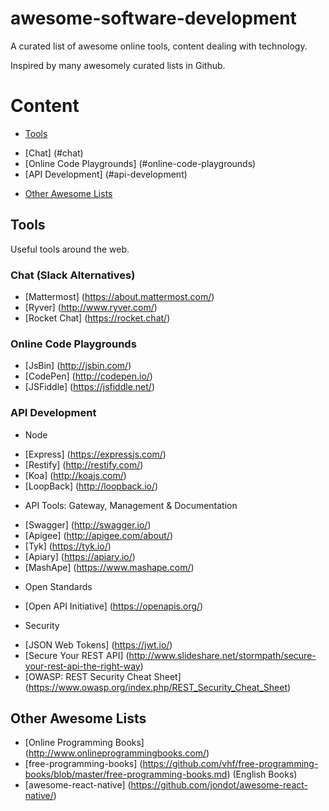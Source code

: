 # awesome-software-development

A curated list of awesome online tools, content dealing with technology.

Inspired by many awesomely curated lists in Github.

# Content

- [Tools](#tools)
 * [Chat] (#chat)
 * [Online Code Playgrounds] (#online-code-playgrounds)
 * [API Development] (#api-development)
- [Other Awesome Lists](#other-awesome-lists)

## Tools

Useful tools around the web.

### Chat (Slack Alternatives)
- [Mattermost] (https://about.mattermost.com/)
- [Ryver] (http://www.ryver.com/)
- [Rocket Chat] (https://rocket.chat/)

### Online Code Playgrounds
- [JsBin] (http://jsbin.com/)
- [CodePen] (http://codepen.io/)
- [JSFiddle] (https://jsfiddle.net/)
  
### API Development
- Node
 * [Express] (https://expressjs.com/)
 * [Restify] (http://restify.com/)
 * [Koa] (http://koajs.com/)
 * [LoopBack] (http://loopback.io/)
- API Tools: Gateway, Management & Documentation
 * [Swagger] (http://swagger.io/)
 * [Apigee] (http://apigee.com/about/)
 * [Tyk] (https://tyk.io/)
 * [Apiary] (https://apiary.io/)
 * [MashApe] (https://www.mashape.com/)
- Open Standards
 * [Open API Initiative] (https://openapis.org/) 
- Security
 * [JSON Web Tokens] (https://jwt.io/)
 * [Secure Your REST API] (http://www.slideshare.net/stormpath/secure-your-rest-api-the-right-way)
 * [OWASP: REST Security Cheat Sheet] (https://www.owasp.org/index.php/REST_Security_Cheat_Sheet)

## Other Awesome Lists
- [Online Programming Books] (http://www.onlineprogrammingbooks.com/)
- [free-programming-books] (https://github.com/vhf/free-programming-books/blob/master/free-programming-books.md) (English Books)
- [awesome-react-native] (https://github.com/jondot/awesome-react-native/)

